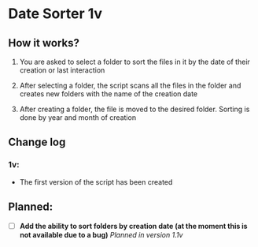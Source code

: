 # Date Sorter 1v


## How it works?
1. You are asked to select a folder to sort the files in it by the date of their creation or last interaction

2. After selecting a folder, the script scans all the files in the folder and creates new folders with the name of the creation date

3. After creating a folder, the file is moved to the desired folder. Sorting is done by year and month of creation

## Change log 


### **1v:**
- The first version of the script has been created

## Planned:
- [ ] **Add the ability to sort folders by creation date (at the moment this is not available due to a bug)** *Planned in
version 1.1v*

